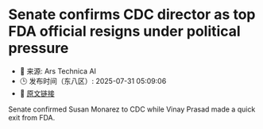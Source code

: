 # Senate confirms CDC director as top FDA official resigns under political pressure
- 📅 来源: Ars Technica AI
- 🕒 发布时间（东八区）: 2025-07-31 05:09:06
- 🔗 [原文链接](https://arstechnica.com/health/2025/07/cdc-finally-gets-a-director-fdas-top-vaccine-regulator-exits-under-pressure/)

Senate confirmed Susan Monarez to CDC while Vinay Prasad made a quick exit from FDA.